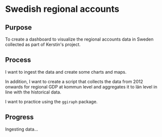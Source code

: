 # Swedish regional accounts

## Purpose

To create a dashboard to visualize the regional accounts data in Sweden collected as part of Kerstin's project.

## Process

I want to ingest the data and create some charts and maps. 

In addition, I want to create a script that collects the data from 2012 onwards for regional GDP at kommun level and aggregates it to län level in line with the historical data.

I want to practice using the `ggiraph` package.

## Progress

Ingesting data...